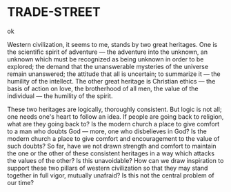 # TRADE-STREET

ok

Western civilization, it seems to me, stands by two great heritages. One is the scientific spirit of adventure — the adventure into the unknown, an unknown which must be recognized as being unknown in order to be explored; the demand that the unanswerable mysteries of the universe remain unanswered; the attitude that all is uncertain; to summarize it — the humility of the intellect. The other great heritage is Christian ethics — the basis of action on love, the brotherhood of all men, the value of the individual — the humility of the spirit.

These two heritages are logically, thoroughly consistent. But logic is not all; one needs one's heart to follow an idea. If people are going back to religion, what are they going back to? Is the modern church a place to give comfort to a man who doubts God — more, one who disbelieves in God? Is the modern church a place to give comfort and encouragement to the value of such doubts? So far, have we not drawn strength and comfort to maintain the one or the other of these consistent heritages in a way which attacks the values of the other? Is this unavoidable? How can we draw inspiration to support these two pillars of western civilization so that they may stand together in full vigor, mutually unafraid? Is this not the central problem of our time?
